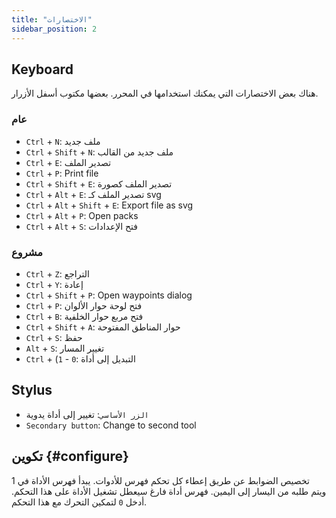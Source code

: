 ```yaml
---
title: "الاختصارات"
sidebar_position: 2
---
```



## Keyboard

هناك بعض الاختصارات التي يمكنك استخدامها في المحرر. بعضها مكتوب أسفل الأزرار.

### عام

* `Ctrl` + `N`: ملف جديد
* `Ctrl` + `Shift` + `N`: ملف جديد من القالب
* `Ctrl` + `E`: تصدير الملف
* `Ctrl` + `P`: Print file
* `Ctrl` + `Shift` + `E`: تصدير الملف كصورة
* `Ctrl` + `Alt` + `E`: تصدير الملف كـ svg
* `Ctrl` + `Alt` + `Shift` + `E`: Export file as svg
* `Ctrl` + `Alt` + `P`: Open packs
* `Ctrl` + `Alt` + `S`: فتح الإعدادات

### مشروع

* `Ctrl` + `Z`: التراجع
* `Ctrl` + `Y`: إعادة
* `Ctrl` + `Shift` + `P`: Open waypoints dialog
* `Ctrl` + `P`: فتح لوحة حوار الألوان
* `Ctrl` + `B`: فتح مربع حوار الخلفية
* `Ctrl` + `Shift` + `A`: حوار المناطق المفتوحة
* `Ctrl` + `S`: حفظ
* `Alt` + `S`: تغيير المسار
* `Ctrl` + (`1` - `0`: التبديل إلى أداة

## Stylus

* `الزر الأساسي`: تغيير إلى أداة يدوية
* `Secondary button`: Change to second tool

## تكوين {#configure}

تخصيص الضوابط عن طريق إعطاء كل تحكم فهرس للأدوات. يبدأ فهرس الأداة في 1 ويتم طلبه من اليسار إلى اليمين. فهرس أداة فارغ سيعطل تشغيل الأداة على هذا التحكم. أدخل `0` لتمكين التحرك مع هذا التحكم.
